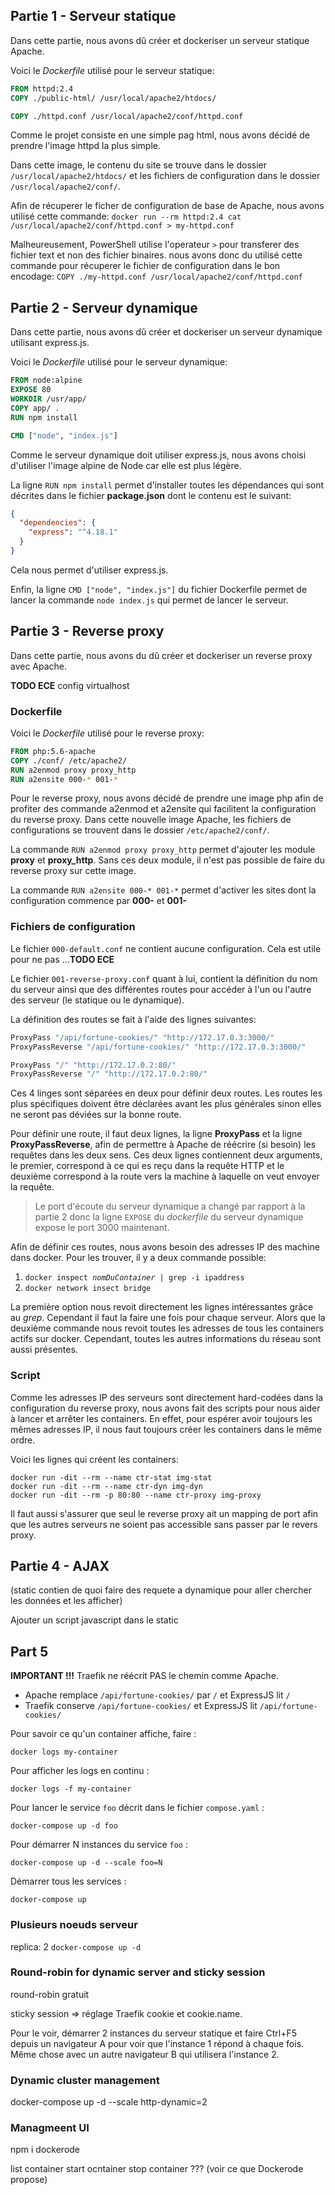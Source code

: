 ## Partie 1 - Serveur statique 

Dans cette partie, nous avons dû créer et dockeriser un serveur statique Apache.

Voici le *Dockerfile* utilisé pour le serveur statique: 

```dockerfile
FROM httpd:2.4
COPY ./public-html/ /usr/local/apache2/htdocs/

COPY ./httpd.conf /usr/local/apache2/conf/httpd.conf
```

Comme le projet consiste en une simple pag html, nous avons décidé de prendre l'image httpd la plus simple. 

Dans cette image, le contenu du site se trouve dans le dossier `/usr/local/apache2/htdocs/` et les fichiers de configuration dans le dossier `/usr/local/apache2/conf/`.

Afin de récuperer le ficher de configuration de base de Apache, nous avons utilisé cette commande: 
`docker run --rm httpd:2.4 cat /usr/local/apache2/conf/httpd.conf > my-httpd.conf`

Malheureusement, PowerShell utilise l'operateur `>` pour transferer des fichier text et non des fichier binaires. nous avons donc du utilisé cette commande pour récuperer le fichier de configuration dans le bon encodage:
`COPY ./my-httpd.conf /usr/local/apache2/conf/httpd.conf`

## Partie 2 - Serveur dynamique

Dans cette partie, nous avons dû créer et dockeriser un serveur dynamique utilisant express.js.

Voici le *Dockerfile* utilisé pour le serveur dynamique: 

```dockerfile
FROM node:alpine
EXPOSE 80
WORKDIR /usr/app/
COPY app/ .
RUN npm install

CMD ["node", "index.js"]
```

Comme le serveur dynamique doit utiliser express.js, nous avons choisi d'utiliser l'image alpine de Node car elle est plus légère.

La ligne `RUN npm install` permet d'installer toutes les dépendances qui sont décrites dans le fichier **package.json** dont le contenu est le suivant: 

```json
{
  "dependencies": {
    "express": "^4.18.1"
  }
}
```
Cela nous permet d'utiliser express.js.

Enfin, la ligne `CMD ["node", "index.js"]` du fichier Dockerfile permet de lancer la commande `node index.js` qui permet de lancer le serveur.

## Partie 3 - Reverse proxy

Dans cette partie, nous avons du dû créer et dockeriser un reverse proxy avec Apache.

**TODO ECE** config virtualhost 

### Dockerfile 

Voici le *Dockerfile* utilisé pour le reverse proxy:

```dockerfile
FROM php:5.6-apache
COPY ./conf/ /etc/apache2/
RUN a2enmod proxy proxy_http
RUN a2ensite 000-* 001-*
```

Pour le reverse proxy, nous avons décidé de prendre une image php afin de profiter des commande a2enmod et a2ensite qui facilitent la configuration du reverse proxy. Dans cette nouvelle image Apache, les fichiers de configurations se trouvent dans le dossier `/etc/apache2/conf/`.

La commande `RUN a2enmod proxy proxy_http` permet d'ajouter les module **proxy** et **proxy_http**. Sans ces deux module, il n'est pas possible de faire du reverse proxy sur cette image.

La commande `RUN a2ensite 000-* 001-*` permet d'activer les sites dont la configuration commence par **000-** et **001-** 

### Fichiers de configuration

Le fichier `000-default.conf` ne contient aucune configuration. Cela est utile pour ne pas ...**TODO ECE**

Le fichier `001-reverse-proxy.conf` quant à  lui, contient la définition du nom du serveur ainsi que des différentes routes pour accéder à l'un ou l'autre des serveur (le statique ou le dynamique).

La définition des routes se fait à l'aide des lignes suivantes:

```c
ProxyPass "/api/fortune-cookies/" "http://172.17.0.3:3000/"
ProxyPassReverse "/api/fortune-cookies/" "http://172.17.0.3:3000/"

ProxyPass "/" "http://172.17.0.2:80/"
ProxyPassReverse "/" "http://172.17.0.2:80/"
```

Ces 4 linges sont séparées en deux pour définir deux routes. Les routes les plus spécifiques doivent être déclarées avant les plus générales sinon elles ne seront pas déviées sur la bonne route.

Pour définir une route, il faut deux lignes, la ligne **ProxyPass** et la ligne **ProxyPassReverse**, afin de permettre à Apache de réécrire (si besoin) les requêtes dans les deux sens.
Ces deux lignes contiennent deux arguments, le premier, correspond à ce qui es reçu dans la requête HTTP et le deuxième correspond à la route vers la machine à laquelle on veut envoyer la requête.

> Le port d'écoute du serveur dynamique a changé par rapport à la partie 2 donc la ligne `EXPOSE` du *dockerfile* du serveur dynamique expose le port 3000 maintenant.

Afin de définir ces routes, nous avons besoin des adresses IP des machine dans docker. Pour les trouver, il y a deux commande possible: 

1. `docker inspect `*`nomDuContainer`*` | grep -i ipaddress` 
1. `docker network insect bridge`

La première option nous revoit directement les lignes intéressantes grâce au *grep*. Cependant il faut la faire une fois pour chaque serveur. Alors que la deuxième commande nous revoit toutes les adresses de tous les containers actifs sur docker. Cependant, toutes les autres informations du réseau sont aussi présentes.

### Script

Comme les adresses IP des serveurs sont directement hard-codées dans la configuration du reverse proxy, nous avons fait des scripts pour nous aider à lancer et arrêter les containers. En effet, pour espérer avoir toujours les mêmes adresses IP, il nous faut toujours créer les containers dans le même ordre. 

Voici les lignes qui créent les containers:
```
docker run -dit --rm --name ctr-stat img-stat
docker run -dit --rm --name ctr-dyn img-dyn
docker run -dit --rm -p 80:80 --name ctr-proxy img-proxy
```

Il faut aussi s'assurer que seul le reverse proxy ait un mapping de port afin que les autres serveurs ne soient pas accessible sans passer par le revers proxy.

## Partie 4 - AJAX

(static contien de quoi faire des requete a dynamique pour aller chercher les données et les afficher)

Ajouter un script javascript dans le static

## Part 5

**IMPORTANT !!!** Traefik ne réécrit PAS le chemin comme Apache.
- Apache remplace `/api/fortune-cookies/` par `/` et ExpressJS lit `/`
- Traefik conserve `/api/fortune-cookies/` et ExpressJS lit `/api/fortune-cookies/`

Pour savoir ce qu'un container affiche, faire :

`docker logs my-container`

Pour afficher les logs en continu :

`docker logs -f my-container`

Pour lancer le service `foo` décrit dans le fichier `compose.yaml` :

`docker-compose up -d foo`

Pour démarrer N instances du service `foo` :

`docker-compose up -d --scale foo=N`

Démarrer tous les services :

`docker-compose up`

### Plusieurs noeuds serveur

replica: 2
`docker-compose up -d`

### Round-robin for dynamic server and sticky session

round-robin gratuit

sticky session => réglage Traefik cookie et cookie.name.

Pour le voir, démarrer 2 instances du serveur statique et faire Ctrl+F5 depuis un navigateur A pour voir que l'instance 1 répond à chaque fois. Même chose avec un autre navigateur B qui utilisera l'instance 2.

### Dynamic cluster management

docker-compose up -d --scale http-dynamic=2

### Managmeent UI

npm i dockerode

list container
start ocntainer
stop container
??? (voir ce que Dockerode propose)
